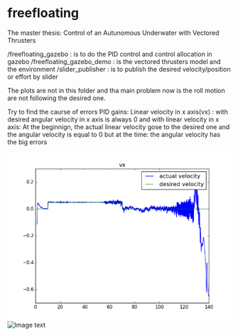 # freefloating
The master thesis: Control of an Autunomous Underwater with Vectored Thrusters

/freefloating_gazebo : is to do the PID control and control allocation in gazebo
/freefloating_gazebo_demo : is the vectored thrusters model and the environment
/slider_publisher : is to publish the desired velocity/position or effort by slider

The plots are not in this folder and tha main problem now is the roll motion are not following the desired one.

Try to find the caurse of errors
PID gains:
Linear velocity in x axis(vx) :
with desired angular velocity in x axis is always 0 and with linear velocity in x axis:
At the beginnign, the actual linear velocity gose to the desired one and the angular velocity is equal to 0 but at the time: the angular velocity has the big errors

![image](http://github.com/x1aoo/freefloating/raw/master/image/vx.png)
![Image text](https://gitlab.com/x1aoo/freefloating/raw/master/image/vx.png)
